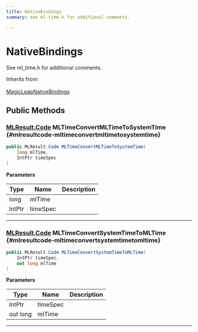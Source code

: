```yaml
---
title: NativeBindings
summary: see ml-time.h for additional comments. 

---
```


# NativeBindings




See ml&#95;time.h for additional comments.   


Inherits from: <br></br>[MagicLeapNativeBindings](/versioned_docs/version-03-Jan-2023/unity-api/api/UnityEngine.XR.MagicLeap.Native/MagicLeapNativeBindings/UnityEngine.XR.MagicLeap.Native.MagicLeapNativeBindings.md)




## Public Methods

### [MLResult.Code](/versioned_docs/version-03-Jan-2023/unity-api/api/UnityEngine.XR.MagicLeap/UnityEngine.XR.MagicLeap.MLResult.md#enums-code) MLTimeConvertMLTimeToSystemTime {#mlresultcode-mltimeconvertmltimetosystemtime}

```csharp
public MLResult.Code MLTimeConvertMLTimeToSystemTime(
    long mlTime,
    IntPtr timeSpec
)
```


**Parameters**

| Type | Name  | Description  | 
|--|--|--|
| long |mlTime||
| IntPtr |timeSpec||






-----------

### [MLResult.Code](/versioned_docs/version-03-Jan-2023/unity-api/api/UnityEngine.XR.MagicLeap/UnityEngine.XR.MagicLeap.MLResult.md#enums-code) MLTimeConvertSystemTimeToMLTime {#mlresultcode-mltimeconvertsystemtimetomltime}

```csharp
public MLResult.Code MLTimeConvertSystemTimeToMLTime(
    IntPtr timeSpec,
    out long mlTime
)
```


**Parameters**

| Type | Name  | Description  | 
|--|--|--|
| IntPtr |timeSpec||
| out long |mlTime||






-----------

